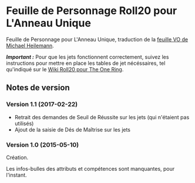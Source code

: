 # Feuille de Personnage Roll20 pour L'Anneau Unique

Feuille de Personnage pour L'Anneau Unique, traduction de la [feuille VO de Michael Heilemann](https://github.com/Roll20/roll20-character-sheets/tree/master/The%20One%20Ring).

***Important :*** Pour que les jets fonctionnent correctement, suivez les instructions pour mettre en place les tables de jet n&eacute;c&eacute;ssaires, tel qu'indiqu&eacute; sur le [Wiki Roll20 pour The One Ring](https://wiki.roll20.net/The_One_Ring).

## Notes de version

### Version 1.1 (2017-02-22)

* Retrait des demandes de Seuil de Réussite sur les jets (qui n'étaient pas utilisés)
* Ajout de la saisie de Dés de Maîtrise sur les jets

### Version 1.0 (2015-05-10)

Cr&eacute;ation.

Les infos-bulles des attributs et comp&eacute;tences sont manquantes, pour l'instant.
